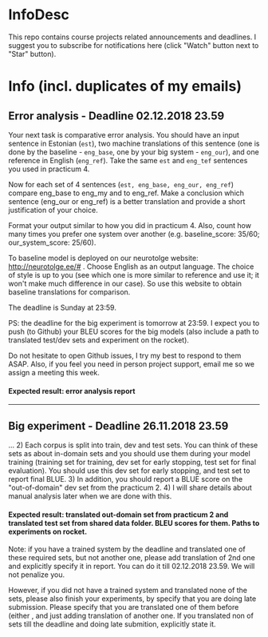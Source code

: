 # InfoDesc
This repo contains course projects related announcements and deadlines. I suggest you to subscribe for notifications here (click "Watch" button next to "Star" button).

# Info (incl. duplicates of my emails)

## Error analysis - Deadline 02.12.2018 23.59
Your next task is comparative error analysis. You should have an input sentence in Estonian (`est`), two machine translations of this sentence (one is done by the baseline - `eng_base`, one by your big system - `eng_our`), and one reference in English (`eng_ref`). Take the same `est` and `eng_tef` sentences you used in practicum 4.

Now for each set of 4 sentences (`est, eng_base, eng_our, eng_ref`) compare eng_base to eng_my and to eng_ref. Make a conclusion which sentence (eng_our or eng_ref) is a better translation and provide a short justification of your choice. 

Format your output similar to how you did in practicum 4. Also, count how many times you prefer one system over another (e.g. baseline_score: 35/60; our_system_score: 25/60).

To baseline model is deployed on our neurotolge website: http://neurotolge.ee/# . Choose English as an output language. The choice of style is up to you (see which one is more similar to reference and use it; it won't make much difference in our case). So use this website to obtain baseline translations for comparison.

The deadline is Sunday at 23:59. 

PS:
the deadline for the big experiment is tomorrow at 23:59. I expect you to push (to Github) your BLEU scores for the big models (also include a path to translated test/dev sets and experiment on the rocket). 

Do not hesitate to open Github issues, I try my best to respond to them ASAP. Also, if you feel you need in person project support, email me so we assign a meeting this week. 

#### Expected result: error analysis report
--- 
## Big experiment - Deadline 26.11.2018 23.59
...
2) Each corpus is split into train, dev and test sets. You can think of these sets as about in-domain sets and you should use them during your model training (training set for training, dev set for early stopping, test set for final evaluation). You should use this dev set for early stopping, and test set to report final BLUE. 
3) In addition, you should report a BLUE score on the "out-of-domain" dev set from the practicum 2.
4) I will share details about manual analysis later when we are done with this.

#### Expected result: translated out-domain set from practicum 2 and translated test set from shared data folder. BLEU scores for them. Paths to experiments on rocket.  
Note: if you have a trained system by the deadline and translated one of these required sets, but not another one, please add translation of 2nd one and explicitly specify it in report. You can do it till 02.12.2018 23.59. We will not penalize you.

However, if you did not have a trained system and translated none of the sets, please also finish your experiments, by specify that you are doing late submission.
Please specify that you are translated one of them before (either , and just adding translation of another one. If you translated non of sets till the deadline and doing late submition, explicitly state it.
